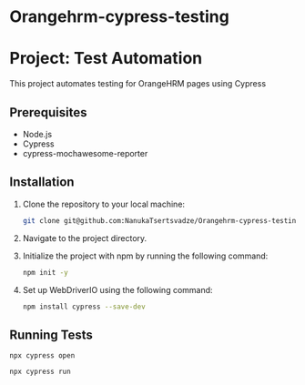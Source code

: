 # Orangehrm-cypress-testing

# Project: Test Automation

This project automates testing for OrangeHRM pages using Cypress

## Prerequisites

- Node.js
- Cypress
- cypress-mochawesome-reporter

## Installation

1. Clone the repository to your local machine:
   
   ```bash
   git clone git@github.com:NanukaTsertsvadze/Orangehrm-cypress-testing.git
2. Navigate to the project directory.
3. Initialize the project with npm by running the following command:

   ```bash
   npm init -y
4. Set up WebDriverIO using the following command:

   ```bash
   npm install cypress --save-dev


## Running Tests

```
npx cypress open
```

```
npx cypress run

```
